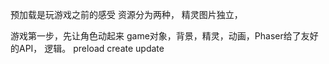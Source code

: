 预加载是玩游戏之前的感受
资源分为两种，
精灵图片独立，

游戏第一步，先让角色动起来
game对象，背景，精灵，动画，Phaser给了友好的API， 逻辑。
preload 
create
update 